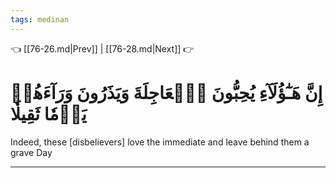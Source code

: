 ```yaml
---
tags: medinan
---
```


👈 [[76-26.md|Prev]] | [[76-28.md|Next]] 👉

# إِنَّ هَـٰٓؤُلَآءِ يُحِبُّونَ ٱلۡعَاجِلَةَ وَيَذَرُونَ وَرَآءَهُمۡ يَوۡمٗا ثَقِيلٗا

Indeed, these [disbelievers] love the immediate and leave behind them a grave Day

---

